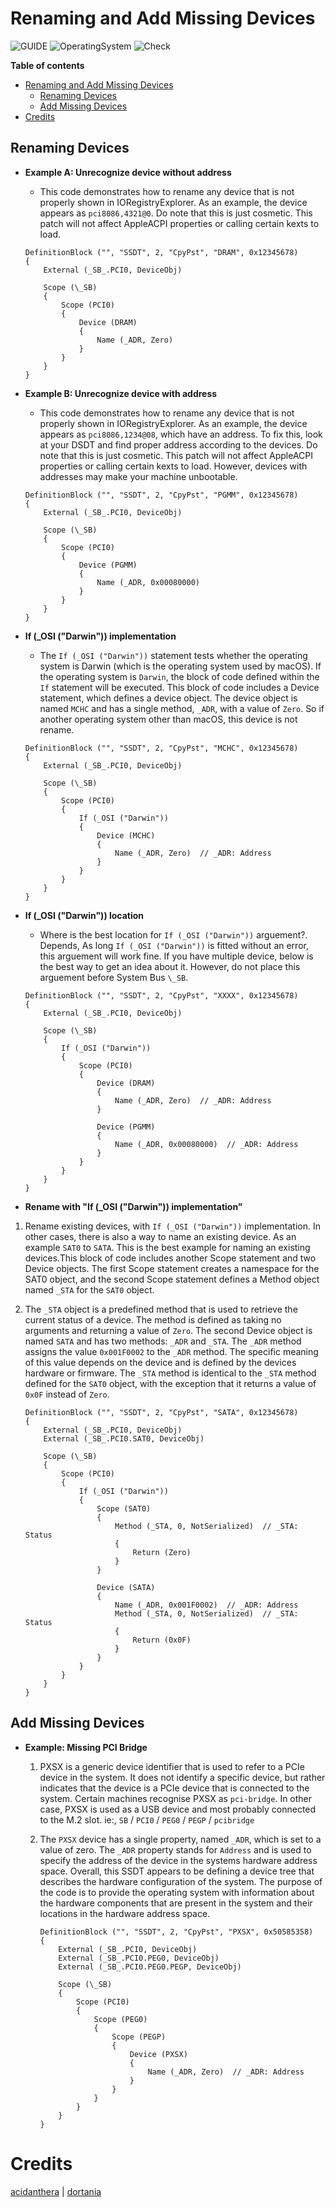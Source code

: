 # Renaming and Add Missing Devices

![GUIDE](https://img.shields.io/badge/Guide-ACPI-purple)
![OperatingSystem](https://img.shields.io/badge/OS-Hackintosh-blue)
![Check](https://img.shields.io/badge/Status-Pass-brightgreen)

**Table of contents**

- [Renaming and Add Missing Devices](#renaming-and-add-missing-devices)
  - [Renaming Devices](#renaming-devices)
  - [Add Missing Devices](#add-missing-devices)
- [Credits](#credits)

## Renaming Devices

-   **Example A: Unrecognize device without address**

    -   This code demonstrates how to rename any device that is not properly shown in IORegistryExplorer. As an example, the device appears as `pci8086,4321@0`. Do note that this is just cosmetic. This patch will not affect AppleACPI properties or calling certain kexts to load.

    ```asl
    DefinitionBlock ("", "SSDT", 2, "CpyPst", "DRAM", 0x12345678)
    {
        External (_SB_.PCI0, DeviceObj)

        Scope (\_SB)
        {
            Scope (PCI0)
            {
                Device (DRAM)
                {
                    Name (_ADR, Zero)
                }
            }
        }
    }
    ```

-   **Example B: Unrecognize device with address**

    -   This code demonstrates how to rename any device that is not properly shown in IORegistryExplorer. As an example, the device appears as `pci8086,1234@08`, which have an address. To fix this, look at your DSDT and find proper address according to the devices. Do note that this is just cosmetic. This patch will not affect AppleACPI properties or calling certain kexts to load. However, devices with addresses may make your machine unbootable.

    ```asl
    DefinitionBlock ("", "SSDT", 2, "CpyPst", "PGMM", 0x12345678)
    {
        External (_SB_.PCI0, DeviceObj)

        Scope (\_SB)
        {
            Scope (PCI0)
            {
                Device (PGMM)
                {
                    Name (_ADR, 0x00080000)
                }
            }
        }
    }
    ```

-   **If (\_OSI ("Darwin")) implementation**

    -   The `If (_OSI ("Darwin"))` statement tests whether the operating system is Darwin (which is the operating system used by macOS). If the operating system is `Darwin`, the block of code defined within the `If` statement will be executed. This block of code includes a Device statement, which defines a device object. The device object is named `MCHC` and has a single method, `_ADR`, with a value of `Zero`. So if another operating system other than macOS, this device is not rename.

    ```asl
    DefinitionBlock ("", "SSDT", 2, "CpyPst", "MCHC", 0x12345678)
    {
        External (_SB_.PCI0, DeviceObj)

        Scope (\_SB)
        {
            Scope (PCI0)
            {
                If (_OSI ("Darwin"))
                {
                    Device (MCHC)
                    {
                        Name (_ADR, Zero)  // _ADR: Address
                    }
                }
            }
        }
    }
    ```

-   **If (\_OSI ("Darwin")) location**

    -   Where is the best location for `If (_OSI ("Darwin"))` arguement?. Depends, As long `If (_OSI ("Darwin"))` is fitted without an error, this arguement will work fine. If you have multiple device, below is the best way to get an idea about it. However, do not place this arguement before System Bus `\_SB`.

    ```asl
    DefinitionBlock ("", "SSDT", 2, "CpyPst", "XXXX", 0x12345678)
    {
        External (_SB_.PCI0, DeviceObj)

        Scope (\_SB)
        {
            If (_OSI ("Darwin"))
            {
                Scope (PCI0)
                {
                    Device (DRAM)
                    {
                        Name (_ADR, Zero)  // _ADR: Address
                    }

                    Device (PGMM)
                    {
                        Name (_ADR, 0x00080000)  // _ADR: Address
                    }
                }
            }
        }
    }
    ```

-   **Rename with "If (\_OSI ("Darwin")) implementation"**

  1.  Rename existing devices, with `If (_OSI ("Darwin"))` implementation. In other cases, there is also a way to name an existing device. As an example `SAT0` to `SATA`. This is the best example for naming an existing devices.This block of code includes another Scope statement and two Device objects. The first Scope statement creates a namespace for the SAT0 object, and the second Scope statement defines a Method object named `_STA` for the `SAT0` object.
  2.  The `_STA` object is a predefined method that is used to retrieve the current status of a device. The method is defined as taking no arguments and returning a value of `Zero`. The second Device object is named `SATA` and has two methods: `_ADR` and `_STA`. The `_ADR` method assigns the value `0x001F0002` to the `_ADR` method. The specific meaning of this value depends on the device and is defined by the devices hardware or firmware. The `_STA` method is identical to the `_STA` method defined for the `SAT0` object, with the exception that it returns a value of `0x0F` instead of `Zero`.

        ```asl
        DefinitionBlock ("", "SSDT", 2, "CpyPst", "SATA", 0x12345678)
        {
            External (_SB_.PCI0, DeviceObj)
            External (_SB_.PCI0.SAT0, DeviceObj)

            Scope (\_SB)
            {
                Scope (PCI0)
                {
                    If (_OSI ("Darwin"))
                    {
                        Scope (SAT0)
                        {
                            Method (_STA, 0, NotSerialized)  // _STA: Status
                            {
                                Return (Zero)
                            }
                        }

                        Device (SATA)
                        {
                            Name (_ADR, 0x001F0002)  // _ADR: Address
                            Method (_STA, 0, NotSerialized)  // _STA: Status
                            {
                                Return (0x0F)
                            }
                        }
                    }
                }
            }
        }
        ```

## Add Missing Devices

-   **Example: Missing PCI Bridge**

    1.  PXSX is a generic device identifier that is used to refer to a PCIe device in the system. It does not identify a specific device, but rather indicates that the device is a PCIe device that is connected to the system. Certain machines recognise PXSX as `pci-bridge`. In other case, PXSX is used as a USB device and most probably connected to the M.2 slot. ie:, `SB` / `PCI0` / `PEG0` / `PEGP` / `pcibridge`
    2.  The `PXSX` device has a single property, named `_ADR`, which is set to a value of zero. The `_ADR` property stands for `Address` and is used to specify the address of the device in the systems hardware address space. Overall, this SSDT appears to be defining a device tree that describes the hardware configuration of the system. The purpose of the code is to provide the operating system with information about the hardware components that are present in the system and their locations in the hardware address space.

        ```asl
        DefinitionBlock ("", "SSDT", 2, "CpyPst", "PXSX", 0x50585358)
        {
            External (_SB_.PCI0, DeviceObj)
            External (_SB_.PCI0.PEG0, DeviceObj)
            External (_SB_.PCI0.PEG0.PEGP, DeviceObj)

            Scope (\_SB)
            {
                Scope (PCI0)
                {
                    Scope (PEG0)
                    {
                        Scope (PEGP)
                        {
                            Device (PXSX)
                            {
                                Name (_ADR, Zero)  // _ADR: Address
                            }
                        }
                    }
                }
            }
        }
        ```

# Credits

[acidanthera](https://github.com/acidanthera/) | [dortania](https://dortania.github.io)
